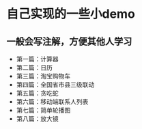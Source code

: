 # 自己实现的一些小demo
## 一般会写注解，方便其他人学习
- 第一篇：计算器
- 第二篇：日历
- 第三篇：淘宝购物车
- 第四篇：全国省市县三级联动
- 第五篇：贪吃蛇
- 第六篇：移动端联系人列表
- 第七篇：简单轮播图
- 第八篇：放大镜